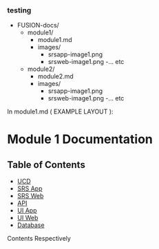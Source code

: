### testing 

- FUSION-docs/
    - module1/
        - module1.md
        - images/
            - srsapp-image1.png
            - srsweb-image1.png
            -... etc
     - module2/
        - module2.md
        - images/
            - srsapp-image1.png
            - srsweb-image1.png
            -... etc
     		 	
In module1.md ( EXAMPLE LAYOUT ): 


# Module 1 Documentation

## Table of Contents
- [UCD](#ucd)
- [SRS App](#srs-app)
- [SRS Web](#srs-web)
- [API](#api)
- [UI App](#ui-app)
- [UI Web](#ui-web)
- [Database](#database)

Contents Respectively